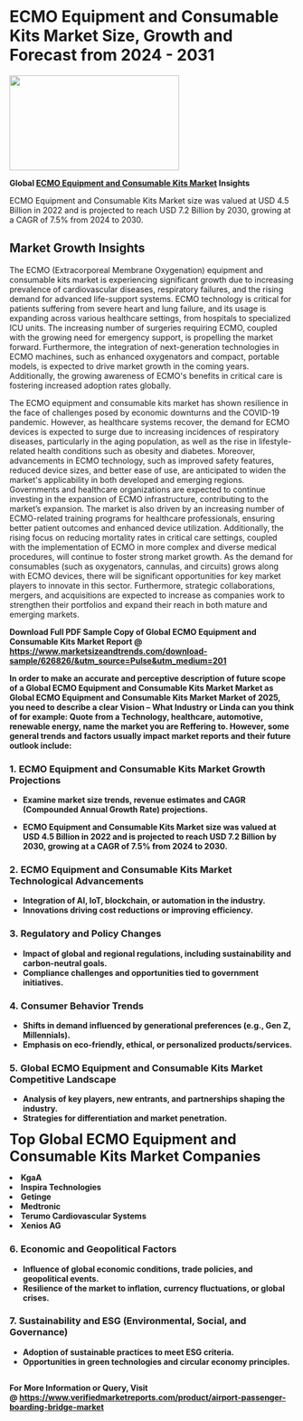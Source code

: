 <H1>ECMO Equipment and Consumable Kits Market Size, Growth and Forecast from 2024 - 2031</H1><img class="aligncenter size-medium wp-image-584254" src="https://thirdeyenews.in/wp-content/uploads/2024/09/Global-Market-Research-300x168.jpeg" alt="" width="300" height="168" /><p><strong>Global&nbsp;<a href="https://www.marketsizeandtrends.com/download-sample/626826/&amp;utm_source=Pulse&amp;utm_medium=201">ECMO Equipment and Consumable Kits Market</a> Insights</strong></p><p>ECMO Equipment and Consumable Kits Market size was valued at USD 4.5 Billion in 2022 and is projected to reach USD 7.2 Billion by 2030, growing at a CAGR of 7.5% from 2024 to 2030.</p><p><h2>Market Growth Insights</h2> <p>The ECMO (Extracorporeal Membrane Oxygenation) equipment and consumable kits market is experiencing significant growth due to increasing prevalence of cardiovascular diseases, respiratory failures, and the rising demand for advanced life-support systems. ECMO technology is critical for patients suffering from severe heart and lung failure, and its usage is expanding across various healthcare settings, from hospitals to specialized ICU units. The increasing number of surgeries requiring ECMO, coupled with the growing need for emergency support, is propelling the market forward. Furthermore, the integration of next-generation technologies in ECMO machines, such as enhanced oxygenators and compact, portable models, is expected to drive market growth in the coming years. Additionally, the growing awareness of ECMO's benefits in critical care is fostering increased adoption rates globally.</p> <p><strong></strong></p> <p>The ECMO equipment and consumable kits market has shown resilience in the face of challenges posed by economic downturns and the COVID-19 pandemic. However, as healthcare systems recover, the demand for ECMO devices is expected to surge due to increasing incidences of respiratory diseases, particularly in the aging population, as well as the rise in lifestyle-related health conditions such as obesity and diabetes. Moreover, advancements in ECMO technology, such as improved safety features, reduced device sizes, and better ease of use, are anticipated to widen the market's applicability in both developed and emerging regions. Governments and healthcare organizations are expected to continue investing in the expansion of ECMO infrastructure, contributing to the market’s expansion. The market is also driven by an increasing number of ECMO-related training programs for healthcare professionals, ensuring better patient outcomes and enhanced device utilization. Additionally, the rising focus on reducing mortality rates in critical care settings, coupled with the implementation of ECMO in more complex and diverse medical procedures, will continue to foster strong market growth. As the demand for consumables (such as oxygenators, cannulas, and circuits) grows along with ECMO devices, there will be significant opportunities for key market players to innovate in this sector. Furthermore, strategic collaborations, mergers, and acquisitions are expected to increase as companies work to strengthen their portfolios and expand their reach in both mature and emerging markets. <p><strong></p><p><span class=""><strong>Download Full PDF Sample Copy of Global ECMO Equipment and Consumable Kits Market Report</strong> @ <a href="https://www.marketsizeandtrends.com/download-sample/626826/&amp;utm_source=Pulse&amp;utm_medium=201" target="_blank">https://www.marketsizeandtrends.com/download-sample/626826/&amp;utm_source=Pulse&amp;utm_medium=201</a></span></p><p>In order to make an accurate and perceptive description of future scope of a Global&nbsp;ECMO Equipment and Consumable Kits Market Market as Global&nbsp;ECMO Equipment and Consumable Kits Market Market of 2025, you need to describe a clear Vision &ndash; What Industry or Linda can you think of for example: Quote from a Technology, healthcare, automotive, renewable energy, name the market you are Reffering to. However, some general trends and factors usually impact market reports and their future outlook include:</p><h3>1.&nbsp;<strong>ECMO Equipment and Consumable Kits Market Growth Projections</strong></h3><ul><li>Examine market size trends, revenue estimates and CAGR (Compounded Annual Growth Rate) projections.</li><li><p>ECMO Equipment and Consumable Kits Market size was valued at USD 4.5 Billion in 2022 and is projected to reach USD 7.2 Billion by 2030, growing at a CAGR of 7.5% from 2024 to 2030.</p></li></ul><h3>2.&nbsp;<strong>ECMO Equipment and Consumable Kits Market Technological Advancements</strong></h3><ul><li>Integration of AI, IoT, blockchain, or automation in the industry.</li><li>Innovations driving cost reductions or improving efficiency.</li></ul><h3>3.&nbsp;<strong>Regulatory and Policy Changes</strong></h3><ul><li>Impact of global and regional regulations, including sustainability and carbon-neutral goals.</li><li>Compliance challenges and opportunities tied to government initiatives.</li></ul><h3>4.&nbsp;<strong>Consumer Behavior Trends</strong></h3><ul><li>Shifts in demand influenced by generational preferences (e.g., Gen Z, Millennials).</li><li>Emphasis on eco-friendly, ethical, or personalized products/services.</li></ul><h3>5.&nbsp;<strong>Global ECMO Equipment and Consumable Kits Market Competitive Landscape</strong></h3><ul><li>Analysis of key players, new entrants, and partnerships shaping the industry.</li><li>Strategies for differentiation and market penetration.</li></ul><p data-pm-slice="1 1 []"><span style="color: inherit; font-family: inherit; font-size: 25px;">Top Global ECMO Equipment and Consumable Kits Market Companies</span></p><div class="" data-test-id=""><p><li>KgaA</li><li> Inspira Technologies</li><li> Getinge</li><li> Medtronic</li><li> Terumo Cardiovascular Systems</li><li> Xenios AG</li></p></div><h3>6.&nbsp;<strong>Economic and Geopolitical Factors</strong></h3><ul><li>Influence of global economic conditions, trade policies, and geopolitical events.</li><li>Resilience of the market to inflation, currency fluctuations, or global crises.</li></ul><h3>7.&nbsp;<strong>Sustainability and ESG (Environmental, Social, and Governance)</strong></h3><ul><li>Adoption of sustainable practices to meet ESG criteria.</li><li>Opportunities in green technologies and circular economy principles.</li></ul><h2><strong style="font-size: 14px;">For More Information or Query, Visit @&nbsp;</strong><a style="background-color: #ffffff; font-size: 14px;" href="https://www.marketsizeandtrends.com/report/ecmo-equipment-and-consumable-kits-market/" target="_blank">https://www.verifiedmarketreports.com/product/airport-passenger-boarding-bridge-market</a></h2>
